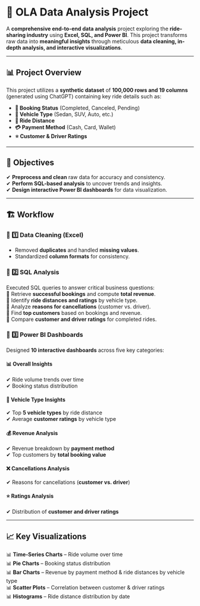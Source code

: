 
# 🚖 OLA Data Analysis Project  

A **comprehensive end-to-end data analysis** project exploring the **ride-sharing industry** using **Excel, SQL, and Power BI**. This project transforms raw data into **meaningful insights** through meticulous **data cleaning, in-depth analysis, and interactive visualizations**.  

---  

## 📊 **Project Overview**  

This project utilizes a **synthetic dataset** of **100,000 rows and 19 columns** (generated using ChatGPT) containing key ride details such as:  

- **📌 Booking Status** (Completed, Canceled, Pending)  
- **🚗 Vehicle Type** (Sedan, SUV, Auto, etc.)  
- **📏 Ride Distance**  
- **💳 Payment Method** (Cash, Card, Wallet)  
- **⭐ Customer & Driver Ratings**  

---  

## 🎯 **Objectives**  

✔ **Preprocess and clean** raw data for accuracy and consistency.  
✔ **Perform SQL-based analysis** to uncover trends and insights.  
✔ **Design interactive Power BI dashboards** for data visualization.  

---  

## 🏗️ **Workflow**  

### 🔹 **1️⃣ Data Cleaning (Excel)**  
- Removed **duplicates** and handled **missing values**.  
- Standardized **column formats** for consistency.  

### 🔹 **2️⃣ SQL Analysis**  
Executed SQL queries to answer critical business questions:  
📌 Retrieve **successful bookings** and compute **total revenue**.  
📌 Identify **ride distances and ratings** by vehicle type.  
📌 Analyze **reasons for cancellations** (customer vs. driver).  
📌 Find **top customers** based on bookings and revenue.  
📌 Compare **customer and driver ratings** for completed rides.  

### 🔹 **3️⃣ Power BI Dashboards**  
Designed **10 interactive dashboards** across five key categories:  

#### 📊 **Overall Insights**  
✔ Ride volume trends over time  
✔ Booking status distribution  

#### 🚗 **Vehicle Type Insights**  
✔ Top **5 vehicle types** by ride distance  
✔ Average **customer ratings** by vehicle type  

#### 💰 **Revenue Analysis**  
✔ Revenue breakdown by **payment method**  
✔ Top customers by **total booking value**  

#### ❌ **Cancellations Analysis**  
✔ Reasons for cancellations (**customer vs. driver**)  

#### ⭐ **Ratings Analysis**  
✔ Distribution of **customer and driver ratings**  

---  

## 📈 **Key Visualizations**  

📊 **Time-Series Charts** – Ride volume over time  
📊 **Pie Charts** – Booking status distribution  
📊 **Bar Charts** – Revenue by payment method & ride distances by vehicle type  
📊 **Scatter Plots** – Correlation between customer & driver ratings  
📊 **Histograms** – Ride distance distribution by date  
